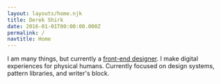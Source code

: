 ```yaml
---
layout: layouts/home.njk
title: Derek Shirk
date: 2016-01-01T00:00:00.000Z
permalink: /
navtitle: Home
---
```


I am many things, but currently a [front-end designer](). I make digital experiences for physical humans. Currently focused on design systems, pattern libraries, and writer's block.
